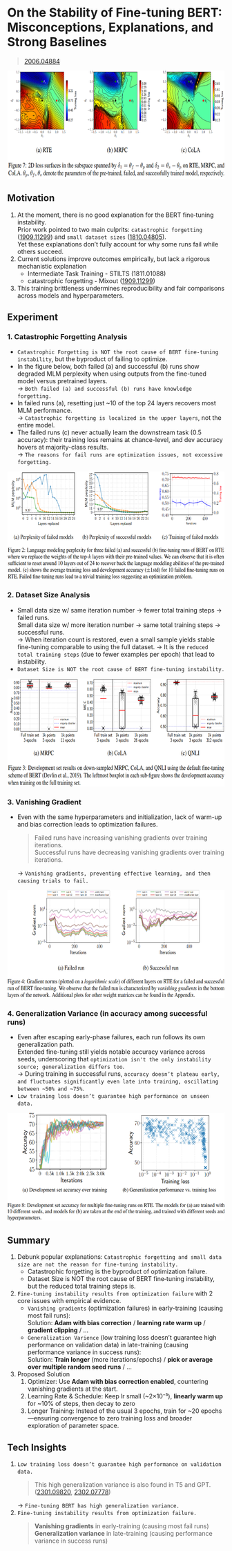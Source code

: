 # On the Stability of Fine-tuning BERT: Misconceptions, Explanations, and Strong Baselines
> [2006.04884](https://arxiv.org/abs/2006.04884)<br>
<div align=center><img src="/figures/2006.04884.1.png" style="height: 250px; width: auto;"/></div>

## Motivation 
1. At the moment, there is no good explanation for the BERT fine‑tuning instability.<br>
  Prior work pointed to two main culprits: `catastrophic forgetting` ([1909.11299](https://github.com/YCChu1995/Paper-Summary/blob/main/1909___Mixout-Effective%20Regularization%20to%20Finetune%20Large-scale%20Pretrained%20Language%20Models.md)) and `small dataset sizes` ([1810.04805](https://github.com/YCChu1995/Paper-Summary/blob/main/1810_BERT%20-%20Pre-training%20of%20Deep%20Bidirectional%20Transformers%20for%20Language%20Understanding.md)).<br>
  Yet these explanations don’t fully account for why some runs fail while others succeed.
2. Current solutions improve outcomes empirically, but lack a rigorous mechanistic explanation
    - Intermediate Task Training - STILTS (1811.01088)
    - catastrophic forgetting - Mixout ([1909.11299](https://github.com/YCChu1995/Paper-Summary/blob/main/1909___Mixout-Effective%20Regularization%20to%20Finetune%20Large-scale%20Pretrained%20Language%20Models.md))
3. This training brittleness undermines reproducibility and fair comparisons across models and hyperparameters.

## Experiment
### 1. Catastrophic Forgetting Analysis 
- `Catastrophic Forgetting is NOT the root cause of BERT fine‑tuning instability`, but the byproduct of failing to optimize. 
- In the figure below, both failed (a) and successful (b) runs show degraded MLM perplexity when using outputs from the fine-tuned model versus pretrained layers.<br>
  &rarr; `Both failed (a) and successful (b) runs have knowledge forgetting.`
- In failed runs (a), resetting just ~10 of the top 24 layers recovers most MLM performance.<br>
  &rarr; `Catastrophic forgetting is localized in the upper layers`, not the entire model.
- The failed runs (c) never actually learn the downstream task (0.5 accuracy): their training loss remains at chance-level, and dev accuracy hovers at majority-class results.<br>
  &rarr; `The reasons for fail runs are optimization issues, not excessive forgetting.`
<div align=center><img src="/figures/2006.04884.2.png" style="height: 250px; width: auto;"/></div>

### 2. Dataset Size Analysis
- Small data size w/ same iteration number &rarr; fewer total training steps &rarr; failed runs.<br>
  Small data size w/ more iteration number &rarr; same total training steps &rarr; successful runs.<br>
  &rarr; When iteration count is restored, even a small sample yields stable fine-tuning comparable to using the full dataset.
  &rarr; It is the `reduced total training steps` (due to fewer examples per epoch) that lead to instability.
- `Dataset Size is NOT the root cause of BERT fine‑tuning instability.`
<div align=center><img src="/figures/2006.04884.3.png" style="height: 250px; width: auto;"/></div>

### 3. Vanishing Gradient
- Even with the same hyperparameters and initialization, lack of warm-up and bias correction leads to optimization failures.
  > Failed runs have increasing vanishing gradients over training iterations.<br>
  > Successful runs have decreasing vanishing gradients over training iterations.<br>
  
  &rarr; `Vanishing gradients, preventing effective learning, and then causing trials to fail.`
<div align=center><img src="/figures/2006.04884.4.png" style="height: 250px; width: auto;"/></div>

### 4. Generalization Variance (in accuracy among successful runs)
- Even after escaping early-phase failures, each run follows its own generalization path.<br>
  Extended fine-tuning still yields notable accuracy variance across seeds, underscoring that `optimization isn't the only instability source; generalization differs too`.<br>
  &rarr; During training in successful runs, `accuracy doesn’t plateau early, and fluctuates significantly even late into training, oscillating between ~50% and ~75%`.
- `Low training loss doesn’t guarantee high performance on unseen data.`
<div align=center><img src="/figures/2006.04884.5.png" style="height: 250px; width: auto;"/></div>

## Summary 
1. Debunk popular explanations: `Catastrophic forgetting and small data size are not the reason for fine-tuning instability.`
    - Catastrophic forgetting is the byproduct of optimization failure.
    - Dataset Size is NOT the root cause of BERT fine‑tuning instability, but the reduced total training steps is.
2. `Fine-tuning instability results from optimization failure` with 2 core issues with empirical evidence.
    - `Vanishing gradients` (optimization failures) in early-training (causing most fail runs):<br>
      Solution: **Adam with bias correction** / **learning rate warm up** / **gradient clipping** / ...
    - `Generalization Varience` (low training loss doesn’t guarantee high performance on validation data) in late-training (causing performance variance in success runs):<br>
      Solution: **Train longer** (more iterations/epochs) / **pick or average over multiple random seed runs** / ...
3. Proposed Solution
    1. Optimizer: Use **Adam with bias correction enabled**, countering vanishing gradients at the start.
    2. Learning Rate & Schedule: Keep lr small (~2×10⁻⁵), **linearly warm up** for ~10% of steps, then decay to zero
    3. Longer Training: Instead of the usual 3 epochs, train for ~20 epochs—ensuring convergence to zero training loss and broader exploration of parameter space.

## Tech Insights 
1. `Low training loss doesn’t guarantee high performance on validation data.`<br>
   > This high generalization variance is also found in T5 and GPT. ([2301.09820](https://arxiv.org/abs/2301.09820), [2302.07778](https://arxiv.org/abs/2302.07778))
   > 
   &rarr; `Fine-tuning BERT has high generalization variance.`
2. `Fine-tuning instability results from optimization failure.`
   > **Vanishing gradients** in early-training (causing most fail runs)<br>
   > **Generalization variance** in late-training (causing performance variance in success runs)
